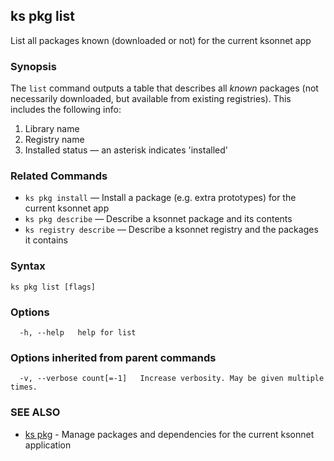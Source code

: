 ## ks pkg list

List all packages known (downloaded or not) for the current ksonnet app

### Synopsis


The `list` command outputs a table that describes all *known* packages (not
necessarily downloaded, but available from existing registries). This includes
the following info:

1. Library name
2. Registry name
3. Installed status — an asterisk indicates 'installed'

### Related Commands

* `ks pkg install` — Install a package (e.g. extra prototypes) for the current ksonnet app
* `ks pkg describe` — Describe a ksonnet package and its contents
* `ks registry describe` — Describe a ksonnet registry and the packages it contains

### Syntax


```
ks pkg list [flags]
```

### Options

```
  -h, --help   help for list
```

### Options inherited from parent commands

```
  -v, --verbose count[=-1]   Increase verbosity. May be given multiple times.
```

### SEE ALSO

* [ks pkg](ks_pkg.md)	 - Manage packages and dependencies for the current ksonnet application

